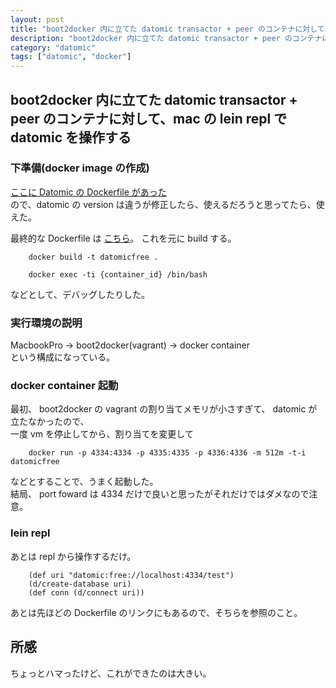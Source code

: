 ```yaml
---
layout: post
title: "boot2docker 内に立てた datomic transactor + peer のコンテナに対して、mac の lein repl で datomic を操作する"
description: "boot2docker 内に立てた datomic transactor + peer のコンテナに対して、mac の lein repl で datomic を操作する"
category: "datomic"
tags: ["datomic", "docker"]
---
```


## boot2docker 内に立てた datomic transactor + peer のコンテナに対して、mac の lein repl で datomic を操作する

### 下準備(docker image の作成)
[ここに Datomic の Dockerfile があった](https://registry.hub.docker.com/u/colinrymer/docker-datomic-free/dockerfile/)  
ので、datomic の version は違うが修正したら、使えるだろうと思ってたら、使えた。  
  
最終的な Dockerfile は [こちら](https://gist.github.com/vimtaku/94cef31a166921b9b7f2)。
これを元に build する。  

```
    docker build -t datomicfree .
```

```
    docker exec -ti {container_id} /bin/bash
```
などとして、デバッグしたりした。  

### 実行環境の説明
MacbookPro -> boot2docker(vagrant) -> docker container  
という構成になっている。  

### docker container 起動
最初、 boot2docker の vagrant の割り当てメモリが小さすぎて、 datomic が立たなかったので、  
一度 vm を停止してから、割り当てを変更して

```
    docker run -p 4334:4334 -p 4335:4335 -p 4336:4336 -m 512m -t-i datomicfree
```
などとすることで、うまく起動した。  
結局、 port foward は 4334 だけで良いと思ったがそれだけではダメなので注意。  

### lein repl
あとは repl から操作するだけ。  

```
    (def uri "datomic:free://localhost:4334/test")
    (d/create-database uri)
    (def conn (d/connect uri))
```
あとは先ほどの Dockerfile のリンクにもあるので、そちらを参照のこと。

## 所感
ちょっとハマったけど、これができたのは大きい。  

